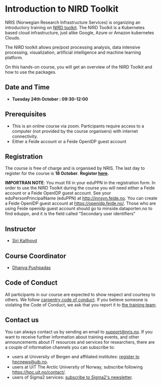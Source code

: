 # Introduction to NIRD Toolkit

NRIS (Norwegian Research Infrastructure Services) is organizing an introductory training on [NIRD toolkit](https://documentation.sigma2.no/nird_toolkit/overview_nird_toolkit.html). The NIRD Toolkit is a Kubernetes based cloud infrastructure, just alike Google, Azure or Amazon kubernetes Clouds. 

The NIRD toolkit allows pre/post processing analysis, data intensive processing, visualization, artificial intelligence and machine learning platform.

On this hands-on course, you will get an overview of  the NIRD Toolkit and how to use the packages. 

## Date and Time 

- **Tuesday 24th October : 09:30-12:00**

## Prerequisites

- This is an online course via zoom. Participants require access to a computer (not provided by the course organisers) with internet connectivity.
- Either a Feide account or a Feide OpenIDP guest account

## **Registration**

The course is free of charge and is organised by NRIS. 
The last day to register for the course is **18 October**.
**Register  [here](https://skjemaker.app.uib.no/view.php?id=15554312).**

**IMPORTRAN NOTE**: You must fill in your eduPPN in the registration form.
In order to use the NIRD Toolkit during the course you will need either a Feide account or a Feide OpenIDP guest account.
See your eduPersonPrincipalName (eduPPN) at http://innsyn.feide.no.  You can create a Feide OpenIDP guest account at https://openidp.feide.no/. Those who are using Feide openidp guest account should go to minside.dataporten.no to find eduppn, and it is the field called “Secondary user identifiers”

## Instructor

- [Siri Kallhovd](https://www.uib.no/en/persons/Siri.Kallhovd)

## Course Coordinator

- [Dhanya Pushpadas](https://www.uib.no/en/persons/Dhanya.Pushpadas)

## Code of Conduct

All participants in our course are expected to show respect and courtesy to
others. We follow [carpentry code of
conduct](https://docs.carpentries.org/topic_folders/policies/code-of-conduct.html#code-of-conduct-detailed-view).
If you believe someone is violating the Code of Conduct, we ask that you report
it to [the training team](mailto:training@nris.no).

## Contact us

You can always contact us by sending an email to [support@nris.no](mailto:support@nris.no).
If you want to receive further information about training events, and other announcements about IT resources
 and services for researchers, there are a couple of information channels you can subscribe to:
- users at University of Bergen and affiliated institutes: [register to hpcnews@uib.no](https://mailman.uib.no/listinfo/hpcnews).
- users at UiT The Arctic University of Norway, subscribe following <https://hpc.uit.no/contact/>.
- users of Sigma2 services: [subscribe to Sigma2's newsletter](https://sigma2.us13.list-manage.com/subscribe?u=4fd109ad79a5dca6dde7e4997&id=59b164c7b6).

